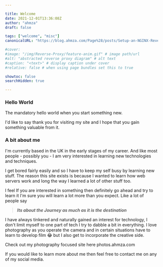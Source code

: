 ```yaml
---

title: Welcome
date: 2021-12-01T13:36:08Z
author: "ahmza"
draft: false

tags: ["welcome", "misc"]
canonicalURL: "https://blog.ahmza.com/Page%28/posts/Setup-an-NGINX-Reverse-Proxy.md%29"

#cover:
#image: "/img/Reverse-Proxy/feature-anim.gif" # image path/url
#alt: "abstracted reverse proxy diagram" # alt text
#caption: "<text>" # display caption under cover
#relative: false # when using page bundles set this to true

showtoc: false
searchHidden: true

---
```



### Hello World

The mandatory hello world when you start something new.

I'd like to say thank you for visiting my site and I hope that you
gain something valuable from it.

### A bit about me

I'm currently based in the UK in the early stages of my career. And
like most people - possibly you - I am very interested in learning
new technologies and techniques.

I get bored fairly easily and so I have to keep my self busy by
learning new stuff. The reason this site exists is because I wanted
to learn how web servers work and long the way I learned a lot of
other stuff too.

I feel If you are interested in something then definitely go ahead
and try to learn it I'm sure you will learn a lot more than you
expect. Like a lot of people say

> ***Its about the Journey as much as it is the destination***

I have always tinkered and naturally gained an interest for
technology, I don't limit myself to one part of tech I try to dabble
a bit in everything. I love photography as you operate the camera and
in certain situations have to learn to develop film 😂 but I also get
to incorporate the creative side.

Check out my photography focused site here photos.ahmza.com

If you would like to learn more about me then feel free to contact me
on any of my social media.
